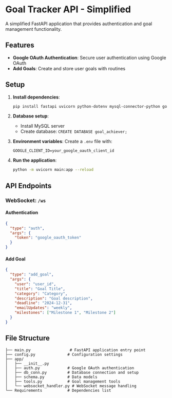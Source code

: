 # Goal Tracker API - Simplified

A simplified FastAPI application that provides authentication and goal management functionality.

## Features

- **Google OAuth Authentication**: Secure user authentication using Google OAuth
- **Add Goals**: Create and store user goals with routines

## Setup

1. **Install dependencies**:
   ```bash
   pip install fastapi uvicorn python-dotenv mysql-connector-python google-auth
   ```

2. **Database setup**:
   - Install MySQL server
   - Create database: `CREATE DATABASE goal_achiever;`

3. **Environment variables**:
   Create a `.env` file with:
   ```
   GOOGLE_CLIENT_ID=your_google_oauth_client_id
   ```

4. **Run the application**:
   ```bash
   python -m uvicorn main:app --reload
   ```

## API Endpoints

### WebSocket: `/ws`

#### Authentication
```json
{
  "type": "auth",
  "args": {
    "token": "google_oauth_token"
  }
}
```

#### Add Goal
```json
{
  "type": "add_goal",
  "args": {
    "user": "user_id",
    "title": "Goal Title",
    "category": "Category",
    "description": "Goal description",
    "deadline": "2024-12-31",
    "emailUpdates": "weekly",
    "milestones": ["Milestone 1", "Milestone 2"]
  }
}
```

## File Structure

```
├── main.py                 # FastAPI application entry point
├── config.py              # Configuration settings
├── app/
│   ├── __init__.py
│   ├── auth.py            # Google OAuth authentication
│   ├── db_conn.py         # Database connection and setup
│   ├── schema.py          # Data models
│   ├── tools.py           # Goal management tools
│   └── websocket_handler.py # WebSocket message handling
└── Requirements           # Dependencies list
``` 